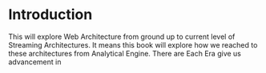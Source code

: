# Introduction
This will explore Web Architecture from ground up to current level of Streaming Architectures. It means this book will explore how we reached to these architectures from Analytical Engine. There are Each Era give us advancement in 
<!--stackedit_data:
eyJwcm9wZXJ0aWVzIjoiZXh0ZW5zaW9uczpcbiAgcHJlc2V0Oi
BnZm1cbiIsImhpc3RvcnkiOlsxMTc0MjQyMDUsLTIxMjc5Nzgz
MDIsNzQxNjAzMjgyLC02MjY5ODIxM119
-->